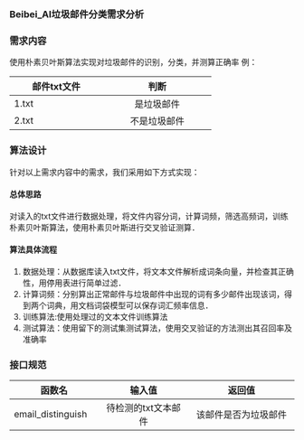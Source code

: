### Beibei_AI垃圾邮件分类需求分析

### 需求内容
使用朴素贝叶斯算法实现对垃圾邮件的识别，分类，并测算正确率
例：

|邮件txt文件　　　　|判断　　　　　　　|
| ------------- |:----------------:|
|1.txt　　　　　　　|是垃圾邮件　　　　　　|
|2.txt　　　　　　　|不是垃圾邮件　　　|

### 算法设计
针对以上需求内容中的需求，我们采⽤如下⽅式实现：

#### 总体思路
对读入的txt文件进行数据处理，将文件内容分词，计算词频，筛选高频词，训练朴素贝叶斯算法，使用朴素贝叶斯进行交叉验证测算．


#### 算法具体流程
1. 数据处理：从数据库读入txt文件，将文本文件解析成词条向量，并检查其正确性，用停用表进行简单过滤．
2. 计算词频：分别算出正常邮件与垃圾邮件中出现的词有多少邮件出现该词，得到两个词典，用文档词袋模型可以保存词汇频率信息．
3. 训练算法:使用处理过的文本文件训练算法
4. 测试算法：使用留下的测试集测试算法，使用交叉验证的方法测出其召回率及准确率


### 接口规范

|函数名　　　　 　　 |输入值　　　　     　　|返回值　　　           　|
| --------------- |:------------------:|:---------------------:|
|email_distinguish|待检测的txt文本邮件　　|该邮件是否为垃圾邮件　　　　|